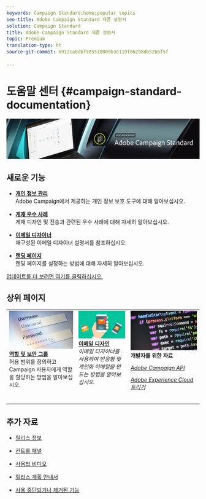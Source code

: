 ```yaml
---
keywords: Campaign Standard;home;popular topics
seo-title: Adobe Campaign Standard 제품 설명서
solution: Campaign Standard
title: Adobe Campaign Standard 제품 설명서
topic: Premium
translation-type: ht
source-git-commit: 6912ca6dbf985518009b3e119f86298db52b6f5f

---
```



# 도움말 센터 {#campaign-standard-documentation}

![](start/using/assets/banner_acs_doc.jpg)

## 새로운 기능

* **[개인 정보 관리](https://helpx.adobe.com/kr/campaign/kb/campaign-privacy.html)**<br/>Adobe Campaign에서 제공하는 개인 정보 보호 도구에 대해 알아보십시오.

* **[게재 우수 사례](https://helpx.adobe.com/kr/campaign/kb/delivery-best-practices.html)**<br/>게재 디자인 및 전송과 관련된 우수 사례에 대해 자세히 알아보십시오.

* **[이메일 디자이너](designing/using/designing-content-in-adobe-campaign.md)**<br/>재구성된 이메일 디자이너 설명서를 참조하십시오.

* **[랜딩 페이지](channels/using/main-steps-to-set-up-a-landing-page.md)**<br/>랜딩 페이지를 설정하는 방법에 대해 자세히 알아보십시오.

[업데이트를 더 보려면 여기를 클릭하십시오.](rn/using/documentation-updates.md)

## 상위 페이지

<table>
<tr>
  <td valign="top">
    <a href="administration/using/about-access-management.md">
      <img alt="역할" src="start/using/assets/roles.png"/>
    </a>
    <div>
    <a href="administration/using/about-access-management.md"><strong>역할 및 보안 그룹</strong></a>
    </div>
    <em></em>허용 범위를 정의하고 Campaign 사용자에게 역할을 할당하는 방법을 알아보십시오.
    <br>
  </td>
  <td valign="top">
    <a href="designing/using/designing-content-in-adobe-campaign.md">
      <img alt="디자이너" src="start/using/assets/design.png" />
    </a>
    <div>
    <a href="designing/using/designing-content-in-adobe-campaign.md"><strong>이메일 디자인</strong></a>
    </div>
    <em>이메일 디자이너를 사용하여 반응형 및 개인화 이메일을 만드는 방법을 알아보십시오.</em>    <br>
  </td>
  <td valign="top">
       <img alt="개발자" src="start/using/assets/dev.png" />
    <div>
    <strong>개발자를 위한 자료</strong>
    </div>
    <p><em><a href="https://docs.campaign.adobe.com/doc/standard/kr/api/ACS_API.html">Adobe Campaign API</a></em></p>
    <p><em><a href="integrating/using/about-adobe-experience-cloud-triggers.md">Adobe Experience Cloud 트리거</a></em></p>
    <br>
  </td>
</tr>
</table>


## 추가 자료

* [릴리스 정보](rn/using/release-notes.md)

* [컨트롤 패널](https://helpx.adobe.com/kr/campaign/kb/control-panel.html)

* [사용법 비디오](https://docs.adobe.com/content/help/kr/campaign-learn/campaign-standard-tutorials/overview.html)

* [릴리스 계획 안내서](https://helpx.adobe.com/kr/campaign/kb/acs-release-planning.html)

* [사용 중단되거나 제거된 기능](https://helpx.adobe.com/kr/campaign/kb/acs-deprecated-and-removed-features.html)
